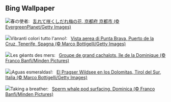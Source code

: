 ## Bing Wallpaper
![](https://www.bing.com/th?id=OHR.Ume2024_JA-JP3356449258_UHD.jpg&w=1000)春の使者:&nbsp;&ensp;[乱れて咲くしだれ梅の花, 京都府 京都市 (© EvergreenPlanet/Getty Images)](https://www.bing.com/th?id=OHR.Ume2024_JA-JP3356449258_UHD.jpg)
<br><br/>
![](https://www.bing.com/th?id=OHR.CarnavalTenerife_IT-IT6859565404_UHD.jpg&w=1000)Vibranti colori tutto l'anno!:&nbsp;&ensp;[Vista aerea di Punta Brava, Puerto de la Cruz, Tenerife, Spagna (© Marco Bottigelli/Getty Images)](https://www.bing.com/th?id=OHR.CarnavalTenerife_IT-IT6859565404_UHD.jpg)
<br><br/>
![](https://www.bing.com/th?id=OHR.DominicaWhales_FR-FR6517933820_UHD.jpg&w=1000)Les géants des mers:&nbsp;&ensp;[Groupe de  grand cachalots, île de la Dominique (© Franco Banfi/Minden Pictures)](https://www.bing.com/th?id=OHR.DominicaWhales_FR-FR6517933820_UHD.jpg)
<br><br/>
![](https://www.bing.com/th?id=OHR.LakeDolomites_ES-ES6192174568_UHD.jpg&w=1000)¡Aguas esmeraldas!:&nbsp;&ensp;[El Pragser Wildsee en los Dolomitas, Tirol del Sur, Italia (© Marco Bottigelli/Getty Images)](https://www.bing.com/th?id=OHR.LakeDolomites_ES-ES6192174568_UHD.jpg)
<br><br/>
![](https://www.bing.com/th?id=OHR.DominicaWhales_EN-GB4669286045_UHD.jpg&w=1000)Taking a breather:&nbsp;&ensp;[Sperm whale pod surfacing, Dominica (© Franco Banfi/Minden Pictures)](https://www.bing.com/th?id=OHR.DominicaWhales_EN-GB4669286045_UHD.jpg)
<br><br/>
